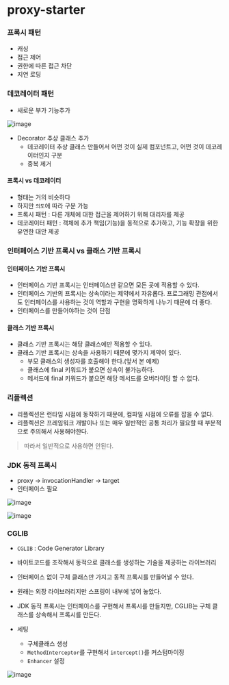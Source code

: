 # proxy-starter

### 프록시 패턴
- 캐싱
- 접근 제어
- 권한에 따른 접근 차단
- 지연 로딩

### 데코레이터 패턴
- 새로운 부가 기능추가

![image](https://user-images.githubusercontent.com/76584547/171671694-12e2c886-d38a-4dfc-93bc-9fc3b9a10fe1.png)
 - Decorator 추상 클래스 추가
   - 데코레이터 추상 클래스 만들어서 어떤 것이 실제 컴포넌트고, 어떤 것이 데코레이터인지 구분
   - 중복 제거

#### 프록시 vs 데코레이터
- 형태는 거의 비슷하다
- 하지만 `의도`에 따라 구분 가능
- 프록시 패턴 : 다른 개체에 대한 접근을 제어하기 위해 대리자를 제공
- 데코레이터 패턴 : 객체에 추가 책임(기능)을 동적으로 추가하고, 기능 확장을 위한 유연한 대안 제공


### 인터페이스 기반 프록시 vs 클래스 기반 프록시

#### 인터페이스 기반 프록시
  - 인터페이스 기반 프록시는 인터페이스만 같으면 모든 곳에 적용할 수 있다.
  - 인터페이스 기반의 프록시는 상속이라는 제약에서 자유롭다. 프로그래밍 관점에서도 인터페이스를 사용하는 것이 역할과 구현을 명확하게 나누기 때문에 더 좋다.
  - 인터페이스를 만들어야하는 것이 단점

#### 클래스 기반 프록시
 - 클래스 기반 프록시는 해당 클래스에만 적용할 수 있다.
 - 클래스 기반 프록시는 상속을 사용하기 때문에 몇가지 제약이 있다.
   - 부모 클래스의 생성자를 호출해야 한다.(앞서 본 예제)
   - 클래스에 final 키워드가 붙으면 상속이 불가능하다.
   - 메서드에 final 키워드가 붙으면 해당 메서드를 오버라이딩 할 수 없다.

### 리플렉션
- 리플렉션은 런타임 시점에 동작하기 때문에, 컴파일 시점에 오류를 잡을 수 없다.
- 리플렉션은 프레임워크 개발이나 또는 매우 일반적인 공통 처리가 필요할 때 부분적으로 주의해서 사용해야한다.
> 따라서 일반적으로  사용하면 안된다.

### JDK 동적 프록시
- proxy -> invocationHandler -> target
- 인터페이스 필요

![image](https://user-images.githubusercontent.com/76584547/173589645-1f7c714e-daa6-4424-90ef-0d567497eb86.png)

![image](https://user-images.githubusercontent.com/76584547/173588651-fb8515aa-33ff-45c2-9f83-86f8379acc27.png)


### CGLIB
- `CGLIB` : Code Generator Library
- 바이트코드를 조작해서 동적으로 클래스를 생성하는 기술을 제공하는 라이브러리
- 인터페이스 없이 구체 클래스만 가지고 동적 프록시를 만들어낼 수 있다.
- 원래는 외장 라이브러리지만 스프링이 내부에 넣어 놓았다.
- JDK 동적 프록시는 인터페이스를 구현해서 프록시를 만들지만, CGLIB는 구체 클래스를 상속해서 프록시를 만든다.

- 세팅
  - 구체클래스 생성 
  - `MethodInterceptor`를 구현해서 `intercept()`를 커스텀마이징
  - `Enhancer` 설정

![image](https://user-images.githubusercontent.com/76584547/173610615-b89040a9-f9f3-4315-91c0-c32508497282.png)

